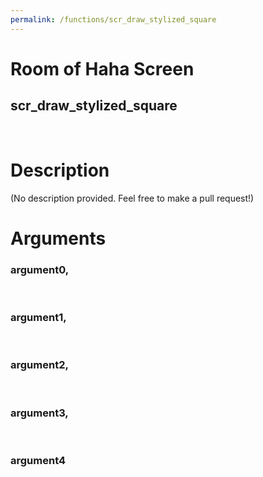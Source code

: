 ```yaml
---
permalink: /functions/scr_draw_stylized_square
---
```

# Room of Haha Screen  
## scr_draw_stylized_square  
&nbsp;  
# Description  
(No description provided. Feel free to make a pull request!) 
&nbsp;  
# Arguments
### argument0, 

&nbsp;  
### argument1, 

&nbsp;  
### argument2, 

&nbsp;  
### argument3, 

&nbsp;  
### argument4

&nbsp;  


